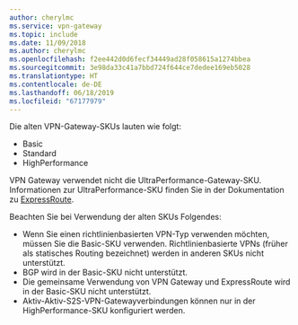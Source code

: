 ```yaml
---
author: cherylmc
ms.service: vpn-gateway
ms.topic: include
ms.date: 11/09/2018
ms.author: cherylmc
ms.openlocfilehash: f2ee442d0d6fecf34449ad28f058615a1274bbea
ms.sourcegitcommit: 3e98da33c41a7bbd724f644ce7dedee169eb5028
ms.translationtype: HT
ms.contentlocale: de-DE
ms.lasthandoff: 06/18/2019
ms.locfileid: "67177979"
---
```

Die alten VPN-Gateway-SKUs lauten wie folgt:

* Basic
* Standard
* HighPerformance

VPN Gateway verwendet nicht die UltraPerformance-Gateway-SKU. Informationen zur UltraPerformance-SKU finden Sie in der Dokumentation zu [ExpressRoute](../articles/expressroute/expressroute-about-virtual-network-gateways.md).

Beachten Sie bei Verwendung der alten SKUs Folgendes:

* Wenn Sie einen richtlinienbasierten VPN-Typ verwenden möchten, müssen Sie die Basic-SKU verwenden. Richtlinienbasierte VPNs (früher als statisches Routing bezeichnet) werden in anderen SKUs nicht unterstützt.
* BGP wird in der Basic-SKU nicht unterstützt.
* Die gemeinsame Verwendung von VPN Gateway und ExpressRoute wird in der Basic-SKU nicht unterstützt.
* Aktiv-Aktiv-S2S-VPN-Gatewayverbindungen können nur in der HighPerformance-SKU konfiguriert werden.